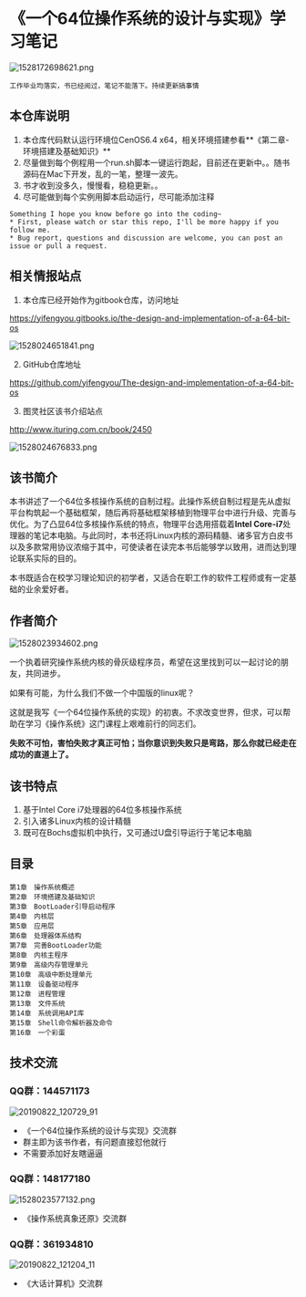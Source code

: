 # 《一个64位操作系统的设计与实现》学习笔记

![1528172698621.png](image/1528172698621.png)

```
工作毕业均落实，书已经阅过，笔记不能落下。持续更新搞事情
```

## 本仓库说明

1. 本仓库代码默认运行环境位CenOS6.4 x64，相关环境搭建参看**《第二章-环境搭建及基础知识》**
2. 尽量做到每个例程用一个run.sh脚本一键运行跑起，目前还在更新中。。随书源码在Mac下开发，乱的一笔，整理一波先。
3. 书才收到没多久，慢慢看，稳稳更新。。
4. 尽可能做到每个实例用脚本启动运行，尽可能添加注释

```
Something I hope you know before go into the coding~
* First, please watch or star this repo, I'll be more happy if you follow me.
* Bug report, questions and discussion are welcome, you can post an issue or pull a request.
```

## 相关情报站点

1. 本仓库已经开始作为gitbook仓库，访问地址

<https://yifengyou.gitbooks.io/the-design-and-implementation-of-a-64-bit-os>

![1528024651841.png](image/1528024651841.png)

2. GitHub仓库地址

<https://github.com/yifengyou/The-design-and-implementation-of-a-64-bit-os>

3. 图灵社区该书介绍站点

<http://www.ituring.com.cn/book/2450>

![1528024676833.png](image/1528024676833.png)

## 该书简介

本书讲述了一个64位多核操作系统的自制过程。此操作系统自制过程是先从虚拟平台构筑起一个基础框架，随后再将基础框架移植到物理平台中进行升级、完善与优化。为了凸显64位多核操作系统的特点，物理平台选用搭载着**Intel Core-i7**处理器的笔记本电脑。与此同时，本书还将Linux内核的源码精髓、诸多官方白皮书以及多款常用协议浓缩于其中，可使读者在读完本书后能够学以致用，进而达到理论联系实际的目的。

本书既适合在校学习理论知识的初学者，又适合在职工作的软件工程师或有一定基础的业余爱好者。

## 作者简介

![1528023934602.png](image/1528023934602.png)

一个执着研究操作系统内核的骨灰级程序员，希望在这里找到可以一起讨论的朋友，共同进步。

如果有可能，为什么我们不做一个中国版的linux呢？

这就是我写《一个64位操作系统的实现》的初衷。不求改变世界，但求，可以帮助在学习《操作系统》这门课程上艰难前行的同志们。

**失败不可怕，害怕失败才真正可怕；当你意识到失败只是弯路，那么你就已经走在成功的直道上了。**

## 该书特点

1. 基于Intel Core i7处理器的64位多核操作系统
2. 引入诸多Linux内核的设计精髓
3. 既可在Bochs虚拟机中执行，又可通过U盘引导运行于笔记本电脑

## 目录
```
第1章　操作系统概述
第2章　环境搭建及基础知识
第3章　BootLoader引导启动程序
第4章　内核层
第5章　应用层　
第6章　处理器体系结构
第7章　完善BootLoader功能
第8章　内核主程序
第9章　高级内存管理单元　
第10章　高级中断处理单元
第11章　设备驱动程序
第12章　进程管理
第13章　文件系统
第14章　系统调用API库
第15章　Shell命令解析器及命令
第16章　一个彩蛋
```
## 技术交流

### QQ群：144571173

![20190822_120729_91](image/20190822_120729_91.png)

* 《一个64位操作系统的设计与实现》交流群
* 群主即为该书作者，有问题直接怼他就行
* 不需要添加好友瞎逼逼

### QQ群：148177180

![1528023577132.png](image/1528023577132.png)

* 《操作系统真象还原》交流群

### QQ群：361934810

![20190822_121204_11](image/20190822_121204_11.png)

* 《大话计算机》交流群
